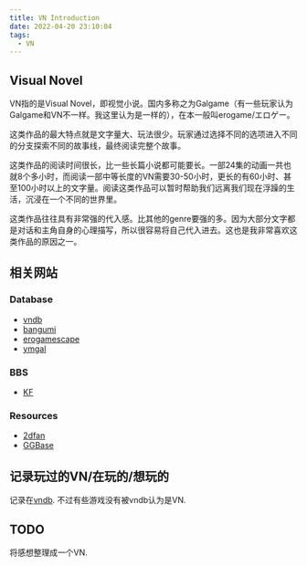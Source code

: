 ```yaml
---
title: VN Introduction
date: 2022-04-20 23:10:04
tags:
  - VN
---
```


## Visual Novel

VN指的是Visual Novel，即视觉小说。国内多称之为Galgame（有一些玩家认为Galgame和VN不一样。我这里认为是一样的），在本一般叫erogame/エロゲー。

这类作品的最大特点就是文字量大、玩法很少。玩家通过选择不同的选项进入不同的分支探索不同的故事线，最终阅读完整个故事。

这类作品的阅读时间很长，比一些长篇小说都可能要长。一部24集的动画一共也就8个多小时，而阅读一部中等长度的VN需要30-50小时，更长的有60小时、甚至100小时以上的文字量。阅读这类作品可以暂时帮助我们远离我们现在浮躁的生活，沉浸在一个不同的世界里。

这类作品往往具有非常强的代入感。比其他的genre要强的多。因为大部分文字都是对话和主角自身的心理描写，所以很容易将自己代入进去。这也是我非常喜欢这类作品的原因之一。

## 相关网站

### Database

- [vndb](https://vndb.org/)
- [bangumi](https://bangumi.tv/)
- [erogamescape](https://erogamescape.dyndns.org/)
- [ymgal](https://www.ymgal.games/)

### BBS

- [KF](https://bbs.kfpromax.com/)

### Resources

- [2dfan](https://galge.fun/)
- [GGBase](https://www.ggbases.com/)

## 记录玩过的VN/在玩的/想玩的

记录在[vndb](https://vndb.org/u212839/ulist).
不过有些游戏没有被vndb认为是VN.

## TODO

将感想整理成一个VN.
